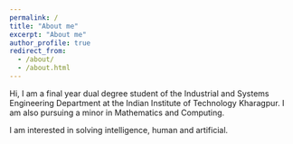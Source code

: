 ```yaml
---
permalink: /
title: "About me"
excerpt: "About me"
author_profile: true
redirect_from: 
  - /about/
  - /about.html
---
```




Hi, I am a final year dual degree student of the Industrial and Systems Engineering Department at the Indian Institute of Technology Kharagpur. I am also pursuing a minor in Mathematics and Computing.

I am interested in solving intelligence, human and artificial.